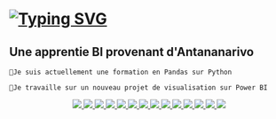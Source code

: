 
  # [![Typing SVG](https://readme-typing-svg.demolab.com?font=Fira+Code&pause=5&color=502083&random=false&width=435&lines=Bonjour!Je+suis+Sarah;Une+apprentie+Business+Intelligence;POWER+BI;SQL;LANGAGE+R)](https://git.io/typing-svg)

 ## Une apprentie BI provenant d'Antananarivo   
 
    💼Je suis actuellement une formation en Pandas sur Python    
    
    🎯Je travaille sur un nouveau projet de visualisation sur Power BI
   <p align="center">
     <a href="#">
<img src="https://img.shields.io/badge/MySQL-005C84?style=for-the-badge&logo=mysql&logoColor=white"/>
<img src="https://img.shields.io/badge/PostgreSQL-316192?style=for-the-badge&logo=postgresql&logoColor=white"/>
<img src="https://img.shields.io/badge/RStudio-75AADB?style=for-the-badge&logo=RStudio&logoColor=white"/>
<img src="https://img.shields.io/badge/MySQL-005C84?style=for-the-badge&logo=mysql&logoColor=white"/>
<img src="https://img.shields.io/badge/Udemy-EC5252?style=for-the-badge&logo=Udemy&logoColor=white"/>
<img src="https://img.shields.io/badge/PowerBI-F2C811?style=for-the-badge&logo=Power%20BI&logoColor=white"/>
<img src="https://img.shields.io/badge/VSCode-0078D4?style=for-the-badge&logo=visual%20studio%20code&logoColor=white"/>
<img src="https://img.shields.io/badge/Python-FFD43B?style=for-the-badge&logo=python&logoColor=blue"/>
<img src="https://img.shields.io/badge/R-276DC3?style=for-the-badge&logo=r&logoColor=white"/>
<img src="https://img.shields.io/badge/Microsoft_Excel-217346?style=for-the-badge&logo=microsoft-excel&logoColor=white"/>
<img src="https://img.shields.io/badge/Microsoft_Access-A4373A?style=for-the-badge&logo=microsoft-access&logoColor=white"/>
<img src="https://img.shields.io/badge/Windows-0078D6?style=for-the-badge&logo=windows&logoColor=white"/>
<img src="https://img.shields.io/badge/Ubuntu-E95420?style=for-the-badge&logo=ubuntu&logoColor=white"/>
<img src="https://img.shields.io/badge/VirtualBox-21416b?style=for-the-badge&logo=VirtualBox&logoColor=white"/>
   </a>  
   </p>
   
   
